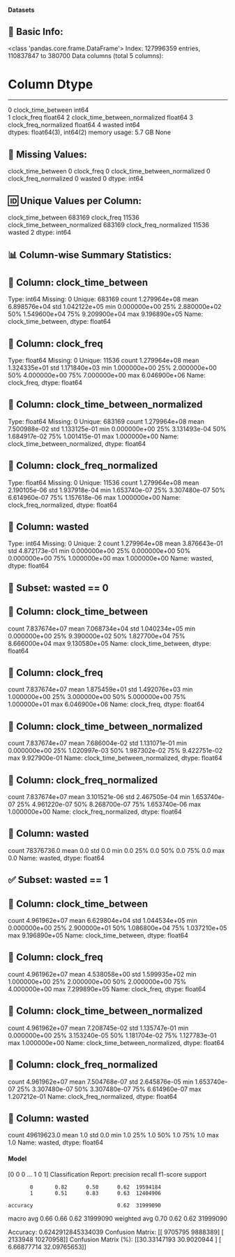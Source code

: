 #### Datasets

🧾 Basic Info:
------------------------------------------------------------
<class 'pandas.core.frame.DataFrame'>
Index: 127996359 entries, 110837847 to 380700
Data columns (total 5 columns):
 #   Column                         Dtype  
---  ------                         -----  
 0   clock_time_between             int64  
 1   clock_freq                     float64
 2   clock_time_between_normalized  float64
 3   clock_freq_normalized          float64
 4   wasted                         int64  
dtypes: float64(3), int64(2)
memory usage: 5.7 GB
None

📌 Missing Values:
------------------------------------------------------------
clock_time_between               0
clock_freq                       0
clock_time_between_normalized    0
clock_freq_normalized            0
wasted                           0
dtype: int64

🆔 Unique Values per Column:
------------------------------------------------------------
clock_time_between               683169
clock_freq                        11536
clock_time_between_normalized    683169
clock_freq_normalized             11536
wasted                                2
dtype: int64

📊 Column-wise Summary Statistics:
------------------------------------------------------------

🔹 Column: clock_time_between
----------------------------------------
Type: int64
Missing: 0
Unique: 683169
count    1.279964e+08
mean     6.898576e+04
std      1.042122e+05
min      0.000000e+00
25%      2.880000e+02
50%      1.549600e+04
75%      9.209900e+04
max      9.196890e+05
Name: clock_time_between, dtype: float64

🔹 Column: clock_freq
----------------------------------------
Type: float64
Missing: 0
Unique: 11536
count    1.279964e+08
mean     1.324335e+01
std      1.171840e+03
min      1.000000e+00
25%      2.000000e+00
50%      4.000000e+00
75%      7.000000e+00
max      6.046900e+06
Name: clock_freq, dtype: float64

🔹 Column: clock_time_between_normalized
----------------------------------------
Type: float64
Missing: 0
Unique: 683169
count    1.279964e+08
mean     7.500988e-02
std      1.133125e-01
min      0.000000e+00
25%      3.131493e-04
50%      1.684917e-02
75%      1.001415e-01
max      1.000000e+00
Name: clock_time_between_normalized, dtype: float64

🔹 Column: clock_freq_normalized
----------------------------------------
Type: float64
Missing: 0
Unique: 11536
count    1.279964e+08
mean     2.190105e-06
std      1.937918e-04
min      1.653740e-07
25%      3.307480e-07
50%      6.614960e-07
75%      1.157618e-06
max      1.000000e+00
Name: clock_freq_normalized, dtype: float64

🔹 Column: wasted
----------------------------------------
Type: int64
Missing: 0
Unique: 2
count    1.279964e+08
mean     3.876643e-01
std      4.872173e-01
min      0.000000e+00
25%      0.000000e+00
50%      0.000000e+00
75%      1.000000e+00
max      1.000000e+00
Name: wasted, dtype: float64

🚫 Subset: wasted == 0
------------------------------------------------------------

🔹 Column: clock_time_between
----------------------------------------
count    7.837674e+07
mean     7.068734e+04
std      1.040234e+05
min      0.000000e+00
25%      9.390000e+02
50%      1.827700e+04
75%      8.666000e+04
max      9.130580e+05
Name: clock_time_between, dtype: float64

🔹 Column: clock_freq
----------------------------------------
count    7.837674e+07
mean     1.875459e+01
std      1.492076e+03
min      1.000000e+00
25%      3.000000e+00
50%      5.000000e+00
75%      1.000000e+01
max      6.046900e+06
Name: clock_freq, dtype: float64

🔹 Column: clock_time_between_normalized
----------------------------------------
count    7.837674e+07
mean     7.686004e-02
std      1.131071e-01
min      0.000000e+00
25%      1.020997e-03
50%      1.987302e-02
75%      9.422751e-02
max      9.927900e-01
Name: clock_time_between_normalized, dtype: float64

🔹 Column: clock_freq_normalized
----------------------------------------
count    7.837674e+07
mean     3.101521e-06
std      2.467505e-04
min      1.653740e-07
25%      4.961220e-07
50%      8.268700e-07
75%      1.653740e-06
max      1.000000e+00
Name: clock_freq_normalized, dtype: float64

🔹 Column: wasted
----------------------------------------
count    78376736.0
mean            0.0
std             0.0
min             0.0
25%             0.0
50%             0.0
75%             0.0
max             0.0
Name: wasted, dtype: float64

✅ Subset: wasted == 1
------------------------------------------------------------

🔹 Column: clock_time_between
----------------------------------------
count    4.961962e+07
mean     6.629804e+04
std      1.044534e+05
min      0.000000e+00
25%      2.900000e+01
50%      1.086800e+04
75%      1.037210e+05
max      9.196890e+05
Name: clock_time_between, dtype: float64

🔹 Column: clock_freq
----------------------------------------
count    4.961962e+07
mean     4.538058e+00
std      1.599935e+02
min      1.000000e+00
25%      2.000000e+00
50%      2.000000e+00
75%      4.000000e+00
max      7.299890e+05
Name: clock_freq, dtype: float64

🔹 Column: clock_time_between_normalized
----------------------------------------
count    4.961962e+07
mean     7.208745e-02
std      1.135747e-01
min      0.000000e+00
25%      3.153240e-05
50%      1.181704e-02
75%      1.127783e-01
max      1.000000e+00
Name: clock_time_between_normalized, dtype: float64

🔹 Column: clock_freq_normalized
----------------------------------------
count    4.961962e+07
mean     7.504768e-07
std      2.645876e-05
min      1.653740e-07
25%      3.307480e-07
50%      3.307480e-07
75%      6.614960e-07
max      1.207212e-01
Name: clock_freq_normalized, dtype: float64

🔹 Column: wasted
----------------------------------------
count    49619623.0
mean            1.0
std             0.0
min             1.0
25%             1.0
50%             1.0
75%             1.0
max             1.0
Name: wasted, dtype: float64
#### Model
[0 0 0 ... 1 0 1]
Classification Report:
              precision    recall  f1-score   support

           0       0.82      0.50      0.62  19594184
           1       0.51      0.83      0.63  12404906

    accuracy                           0.62  31999090
   macro avg       0.66      0.66      0.62  31999090
weighted avg       0.70      0.62      0.62  31999090

Accuracy: 0.6242912845334039
Confusion Matrix:
[[ 9705795  9888389]
 [ 2133948 10270958]]
Confusion Matrix (%):
[[30.33147193 30.9020944 ]
 [ 6.66877714 32.09765653]]
